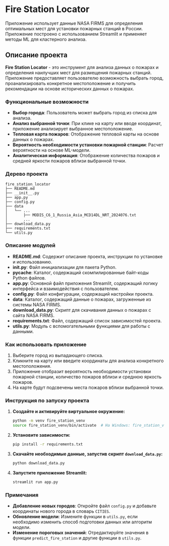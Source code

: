 # Fire Station Locator

Приложение использует данные NASA FIRMS для определения оптимальных мест для установки пожарных
станций в России. Приложение построено с использованием Streamlit и применяет методы ML для
кластерного анализа.

## Описание проекта

**Fire Station Locator** - это инструмент для анализа данных о пожарах и определения наилучших мест
для размещения пожарных станций. Приложение предоставляет пользователю возможность выбрать город,
проанализировать конкретное местоположение и получить рекомендации на основе исторических данных о
пожарах.

### Функциональные возможности

- **Выбор города**: Пользователь может выбрать город из списка для анализа.
- **Анализ выбранной точки**: При клике на карту или вводе координат, приложение анализирует
  выбранное местоположение.
- **Тепловая карта пожаров**: Отображение тепловой карты на основе данных о пожарах.
- **Вероятность необходимости установки пожарной станции**: Расчет вероятности на основе ML-модели.
- **Аналитическая информация**: Отображение количества пожаров и средней яркости пожаров вблизи
  выбранной точки.

### Дерево проекта

```
fire_station_locator
├── README.md
├── __init__.py
├── app.py
├── config.py
├── data
│   └── ...
│       ├── MODIS_C6_1_Russia_Asia_MCD14DL_NRT_2024076.txt
│       ...
├── download_data.py
├── requirements.txt
└── utils.py
```

### Описание модулей

- **README.md**: Содержит описание проекта, инструкции по установке и использованию.
- **__init__.py**: Файл инициализации для пакета Python.
- **__pycache__**: Каталог, содержащий скомпилированные байт-коды Python файлов.
- **app.py**: Основной файл приложения Streamlit, содержащий логику интерфейса и взаимодействия с
  пользователем.
- **config.py**: Файл конфигурации, содержащий настройки проекта.
- **data**: Каталог, содержащий данные о пожарах, загруженные из системы NASA FIRMS.
- **download_data.py**: Скрипт для скачивания данных о пожарах с сайта NASA FIRMS.
- **requirements.txt**: Файл, содержащий список зависимостей проекта.
- **utils.py**: Модуль с вспомогательными функциями для работы с данными.

### Как использовать приложение

1. Выберите город из выпадающего списка.
2. Кликните на карту или введите координаты для анализа конкретного местоположения.
3. Приложение отобразит вероятность необходимости установки пожарной станции, количество пожаров
   вблизи и среднюю яркость пожаров.
4. На карте будут подсвечены места пожаров вблизи выбранной точки.

### Инструкция по запуску проекта

1. **Создайте и активируйте виртуальное окружение:**

   ```bash
   python -m venv fire_station_venv
   source fire_station_venv/bin/activate  # На Windows: fire_station_venv\Scripts\activate
   ```

2. **Установите зависимости:**

   ```bash
   pip install -r requirements.txt
   ```

3. **Скачайте необходимые данные, запустив скрипт `download_data.py`:**

   ```bash
   python download_data.py
   ```

4. **Запустите приложение Streamlit:**

   ```bash
   streamlit run app.py
   ```

### Примечания

- **Добавление новых городов**: Откройте файл `config.py` и добавьте координаты нового города в
  словарь `CITIES`.
- **Обновление модели**: Измените функции в `utils.py`, если необходимо изменить способ подготовки
  данных или алгоритм модели.
- **Изменение пороговых значений**: Отредактируйте значения в функции `predict_fire_station` и
  другие функции в `utils.py`.
